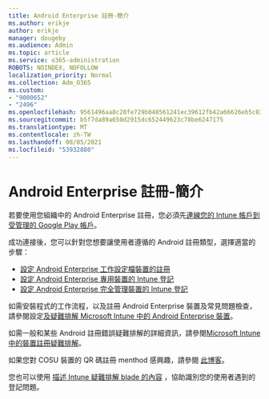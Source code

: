 ```yaml
---
title: Android Enterprise 註冊-簡介
ms.author: erikje
author: erikje
manager: dougeby
ms.audience: Admin
ms.topic: article
ms.service: o365-administration
ROBOTS: NOINDEX, NOFOLLOW
localization_priority: Normal
ms.collection: Adm_O365
ms.custom:
- "9000652"
- "2496"
ms.openlocfilehash: 9561496aa8c28fe729b048561241ec39612fb42a66626eb5c83c73fdbe61d904
ms.sourcegitcommit: b5f7da89a650d2915dc652449623c78be6247175
ms.translationtype: MT
ms.contentlocale: zh-TW
ms.lasthandoff: 08/05/2021
ms.locfileid: "53932880"
---
```

# <a name="android-enterprise-enrollment---overview"></a>Android Enterprise 註冊-簡介

若要使用您組織中的 Android Enterprise 註冊，您必須先[連線您的 Intune 帳戶到受管理的 Google Play 帳戶](https://docs.microsoft.com/intune/enrollment/connect-intune-android-enterprise)。 

成功連接後，您可以針對您想要讓使用者遵循的 Android 註冊類型，選擇適當的步驟：

- [設定 Android Enterprise 工作設定檔裝置的註冊](https://docs.microsoft.com/intune/enrollment/android-work-profile-enroll)
- [設定 Android Enterprise 專用裝置的 Intune 登記](https://docs.microsoft.com/intune/enrollment/android-kiosk-enroll)
- [設定 Android Enterprise 完全管理裝置的 Intune 登記](https://docs.microsoft.com/intune/enrollment/android-fully-managed-enroll)

如需安裝程式的工作流程，以及註冊 Android Enterprise 裝置及常見問題檢查，請參閱設定[及疑難排解 Microsoft Intune 中的 Android Enterprise 裝置](https://support.microsoft.com/help/4476974/configuring-and-troubleshooting-android-enterprise-devices-in-intune)。

如需一般和某些 Android 註冊錯誤疑難排解的詳細資訊，請參閱[Microsoft Intune 中的裝置註冊疑難排解](https://docs.microsoft.com/intune/enrollment/troubleshoot-device-enrollment-in-intune)。

如果您對 COSU 裝置的 QR 碼註冊 menthod 感興趣，請參閱 [此博客](https://techcommunity.microsoft.com/t5/Intune-Customer-Success/COSU-Configuration-and-Enrollment-using-the-QR-code-enrollment/ba-p/280184)。

您也可以使用 [描述 Intune 疑難排解 blade 的內容](https://docs.microsoft.com/intune/fundamentals/help-desk-operators) ，協助識別您的使用者遇到的登記問題。
